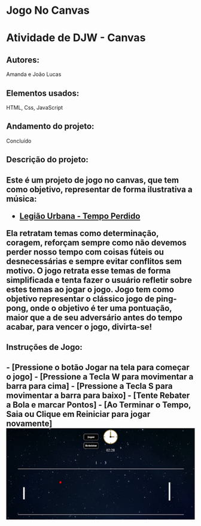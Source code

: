 # Jogo No Canvas
<h1>Atividade de DJW - Canvas</h1>

<h2>Autores:</h2> Amanda e João Lucas

<h2>Elementos usados:</h2> HTML, Css, JavaScript

<h2>Andamento do projeto:</h2> Concluído

<h2>Descrição do projeto:<h2>
<p>
Este é um projeto de jogo no canvas, que tem como objetivo, representar de forma ilustrativa a música:

- [Legião Urbana - Tempo Perdido](https://www.youtube.com/watch?v=2hr7Uqu6G80)

Ela retratam temas como determinação, coragem, reforçam sempre como não devemos perder nosso tempo
com coisas fúteis ou desnecessárias e sempre evitar conflitos sem motivo. 
O jogo retrata esse temas de forma simplificada e tenta fazer o usuário refletir sobre estes temas ao jogar o jogo.
Jogo tem como objetivo representar o clássico jogo de ping-pong, onde o objetivo é ter uma pontuação, maior que a de seu adversário antes do tempo acabar, para vencer o jogo, divirta-se!
</p>

<h2>Instruções de Jogo:<h2> 
- [Pressione o botão Jogar na tela para começar o jogo]
- [Pressione a Tecla W para movimentar a barra para cima]
- [Pressione a Tecla S para movimentar a barra para baixo]
- [Tente Rebater a Bola e marcar Pontos]
- [Ao Terminar o Tempo, Saia ou Clique em Reiniciar para jogar novamente]

   <img src="img/foto.png">
